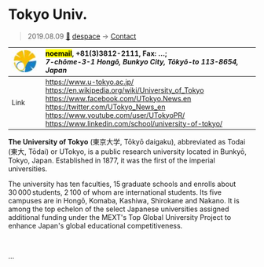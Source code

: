 # Tokyo Univ.
> 2019.08.09 [🚀](../index/index.md) [despace](index.md) → [Contact](contact.md)

|[![](f/contact/t/tokyo_univ_logo1_thumb.jpg)](f/contact/t/tokyo_univ_logo1.png)|<mark>noemail</mark>, +81(3)3812-2111, Fax: …;<br> *7-chōme-3-1 Hongō, Bunkyo City, Tōkyō-to 113-8654, Japan*|
|:--|:--|
|Link|<https://www.u-tokyo.ac.jp/><br> <https://en.wikipedia.org/wiki/University_of_Tokyo><br> <https://www.facebook.com/UTokyo.News.en><br> <https://twitter.com/UTokyo_News_en><br> <https://www.youtube.com/user/UTokyoPR/><br> <https://www.linkedin.com/school/university-of-tokyo/>|

**The University of Tokyo** (東京大学, Tōkyō daigaku), abbreviated as Todai (東大, Tōdai) or UTokyo, is a public research university located in Bunkyō, Tokyo, Japan. Established in 1877, it was the first of the imperial universities.

The university has ten faculties, 15 graduate schools and enrolls about 30 000 students, 2 100 of whom are international students. Its five campuses are in Hongō, Komaba, Kashiwa, Shirokane and Nakano. It is among the top echelon of the select Japanese universities assigned additional funding under the MEXT's Top Global University Project to enhance Japan's global educational competitiveness.


<p style="page-break-after:always"> </p>

…

